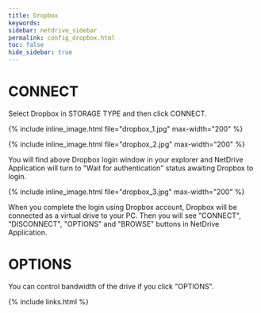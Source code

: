 ```yaml
---
title: Dropbox
keywords:
sidebar: netdrive_sidebar
permalink: config_dropbox.html
toc: false
hide_sidebar: true
---
```


# CONNECT

Select Dropbox in STORAGE TYPE and then click CONNECT.

{% include inline_image.html file="dropbox_1.jpg" max-width="200" %}

{% include inline_image.html file="dropbox_2.jpg" max-width="200" %}

You will find above Dropbox login window in your explorer and NetDrive Application will turn to "Wait for authentication" status awaiting Dropbox to login.

{% include inline_image.html file="dropbox_3.jpg" max-width="200" %}

When you complete the login using Dropbox account, Dropbox will be connected as a virtual drive to your PC. Then you will see "CONNECT", "DISCONNECT", "OPTIONS" and "BROWSE" buttons in NetDrive Application.

# OPTIONS

You can control bandwidth of the drive if you click "OPTIONS".

{% include links.html %}
